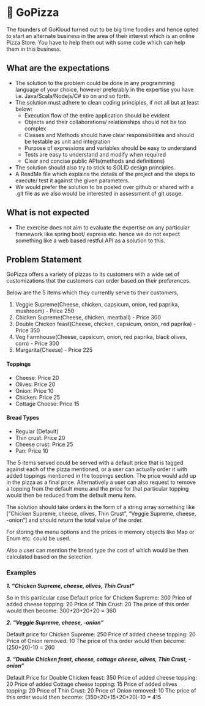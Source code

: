 # 🍕 GoPizza

The founders of GoKloud turned out to be big time foodies and hence opted to start an alternate business in the area of their interest which is an online Pizza Store. You have to help them out with some code which can help them in this business.

## What are the expectations

- The solution to the problem could be done in any programming language of your choice, however preferably in the expertise you have i.e. Java/Scala/Nodejs/C# so on and so forth.
- The solution must adhere to clean coding principles, if not all but at least below:
  - Execution flow of the entire application should be evident
  - Objects and their collaborations/ relationships should not be too complex
  - Classes and Methods should have clear responsibilities and should be testable as unit and integration
  - Purpose of expressions and variables should be easy to understand
  - Tests are easy to understand and modify when required
  - Clear and concise public APIs(methods and definitions)
- The solution should also try to stick to SOLID design principles.
- A ReadMe file which explains the details of the project and the steps to execute/ test it against the given parameters.
- We would prefer the solution to be posted over github or shared with a .git file as we also would be interested in assessment of git usage.

## What is not expected

- The exercise does not aim to evaluate the expertise on any particular framework like spring boot/ express etc. hence we do not expect something like a web based restful API as a solution to this.

## Problem Statement

GoPizza offers a variety of pizzas to its customers with a wide set of customizations that the customers can order based on their preferences.

Below are the 5 items which they currently serve to their customers,

1. Veggie Supreme(Cheese, chicken, capsicum, onion, red paprika, mushroom) - Price 250
2. Chicken Supreme(Cheese, chicken, meatball) - Price 300
3. Double Chicken feast(Cheese, chicken, capsicum, onion, red paprika) - Price 350
4. Veg Farmhouse(Cheese, capsicum, onion, red paprika, black olives, corn) - Price 300
5. Margarita(Cheese) - Price 225

#### Toppings

- Cheese: Price 20
- Olives: Price 20
- Onion: Price 10
- Chicken: Price 25
- Cottage Cheese: Price 15

#### Bread Types

- Regular (Default)
- Thin crust: Price 20
- Cheese crust: Price 25
- Pan: Price 10

The 5 items served could be served with a default price that is tagged against each of the pizza mentioned, or a user can actually order it with added toppings mentioned in the toppings section. The price would add up in the pizza as a final price. Alternatively a user can also request to remove a topping from the default menu and the price for that particular topping would then be reduced from the default menu item.

The solution should take orders in the form of a string array something like [“Chicken Supreme, cheese, olives, Thin Crust”, “Veggie Supreme, cheese, -onion”] and should return the total value of the order.

For storing the menu options and the prices in memory objects like Map or Enum etc. could be used.

Also a user can mention the bread type the cost of which would be then calculated based on the selection.

### Examples

**_1. “Chicken Supreme, cheese, olives, Thin Crust”_**

So in this particular case
Default price for Chicken Supreme: 300
Price of added cheese topping: 20
Price of Thin Crust: 20
The price of this order would then become: 300+20+20+20 = 360

**_2. “Veggie Supreme, cheese, -onion”_**

Default price for Chicken Supreme: 250
Price of added cheese topping: 20
Price of Onion removed: 10
The price of this order would then become: (250+20)-10 = 260

**_3. “Double Chicken feast, cheese, cottage cheese, olives, Thin Crust, -onion”_**

Default Price for Double Chicken feast: 350
Price of added cheese topping: 20
Price of added Cottage cheese topping: 15
Price of added olives topping: 20
Price of Thin Crust: 20
Price of Onion removed: 10
The price of this order would then become: (350+20+15+20+20)-10 = 415
